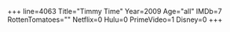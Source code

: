 +++
line=4063
Title="Timmy Time"
Year=2009
Age="all"
IMDb=7
RottenTomatoes=""
Netflix=0
Hulu=0
PrimeVideo=1
Disney=0
+++

